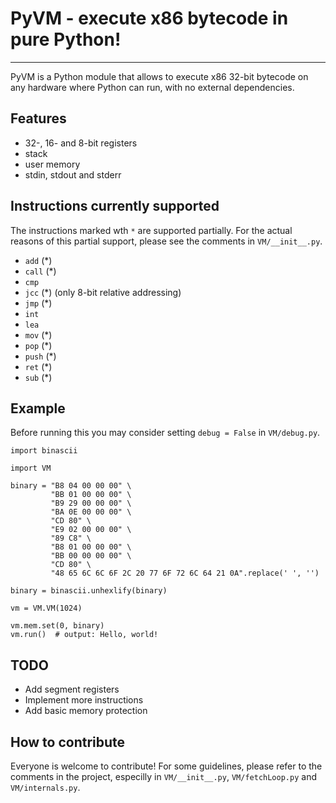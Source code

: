 # PyVM - execute x86 bytecode in pure Python!

------------------

PyVM is a Python module that allows to execute x86 32-bit bytecode on any hardware where Python can run, with no external dependencies.

## Features

* 32-, 16- and 8-bit registers
* stack
* user memory
* stdin, stdout and stderr

## Instructions currently supported

The instructions  marked wth `*` are supported partially. For the actual reasons of this partial support, please see the comments in `VM/__init__.py`.

* `add` (*)
* `call` (*)
* `cmp`
* `jcc` (*) (only 8-bit relative addressing)
* `jmp` (*)
* `int`
* `lea`
* `mov` (*)
* `pop` (*)
* `push` (*)
* `ret` (*)
* `sub` (*)


## Example

Before running this you may consider setting `debug = False` in `VM/debug.py`.

	import binascii

	import VM

	binary = "B8 04 00 00 00" \
             "BB 01 00 00 00" \
             "B9 29 00 00 00" \
             "BA 0E 00 00 00" \
             "CD 80" \
             "E9 02 00 00 00" \
             "89 C8" \
             "B8 01 00 00 00" \
             "BB 00 00 00 00" \
             "CD 80" \
             "48 65 6C 6C 6F 2C 20 77 6F 72 6C 64 21 0A".replace(' ', '')
             
    binary = binascii.unhexlify(binary)

    vm = VM.VM(1024)

    vm.mem.set(0, binary)
    vm.run()  # output: Hello, world!

## TODO

* Add segment registers
* Implement more instructions
* Add basic memory protection

## How to contribute

Everyone is welcome to contribute! For some guidelines, please refer to the comments in the project, especilly in `VM/__init__.py`, `VM/fetchLoop.py` and `VM/internals.py`.